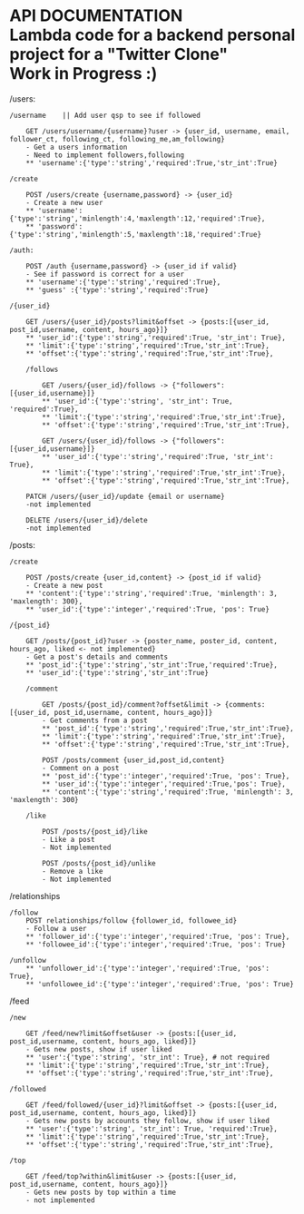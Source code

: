API DOCUMENTATION <br>
Lambda code for a backend personal project for a "Twitter Clone" <br>
Work in Progress :)
=================

/users:
    
    /username    || Add user qsp to see if followed

        GET /users/username/{username}?user -> {user_id, username, email, follower_ct, following_ct, following_me,am_following}
        - Get a users information
        - Need to implement followers,following
        ** 'username':{'type':'string','required':True,'str_int':True}
    
    /create

        POST /users/create {username,password} -> {user_id}
        - Create a new user
        ** 'username':{'type':'string','minlength':4,'maxlength':12,'required':True},
        ** 'password':{'type':'string','minlength':5,'maxlength':18,'required':True}

    /auth:

        POST /auth {username,password} -> {user_id if valid}
        - See if password is correct for a user
        ** 'username':{'type':'string','required':True},
        ** 'guess' :{'type':'string','required':True}

    /{user_id}

        GET /users/{user_id}/posts?limit&offset -> {posts:[{user_id, post_id,username, content, hours_ago}]}
        ** 'user_id':{'type':'string','required':True, 'str_int': True},
        ** 'limit':{'type':'string','required':True,'str_int':True},
        ** 'offset':{'type':'string','required':True,'str_int':True},

        /follows

            GET /users/{user_id}/follows -> {"followers":[{user_id,username}]}
            ** 'user_id':{'type':'string', 'str_int': True, 'required':True},
            ** 'limit':{'type':'string','required':True,'str_int':True},
            ** 'offset':{'type':'string','required':True,'str_int':True},

            GET /users/{user_id}/follows -> {"followers":[{user_id,username}]}
            ** 'user_id':{'type':'string','required':True, 'str_int': True},
            ** 'limit':{'type':'string','required':True,'str_int':True},
            ** 'offset':{'type':'string','required':True,'str_int':True},

        PATCH /users/{user_id}/update {email or username}
        -not implemented 

        DELETE /users/{user_id}/delete
        -not implemented

/posts:

    /create 

        POST /posts/create {user_id,content} -> {post_id if valid}
        - Create a new post
        ** 'content':{'type':'string','required':True, 'minlength': 3, 'maxlength': 300},
        ** 'user_id':{'type':'integer','required':True, 'pos': True}

    /{post_id}
        
        GET /posts/{post_id}?user -> {poster_name, poster_id, content, hours_ago, liked <- not implemented}
        - Get a post's details and comments
        ** 'post_id':{'type':'string','str_int':True,'required':True},
        ** 'user_id':{'type':'string','str_int':True}

        /comment

            GET /posts/{post_id}/comment?offset&limit -> {comments:[{user_id, post_id,username, content, hours_ago}]}
            - Get comments from a post
            ** 'post_id':{'type':'string','required':True,'str_int':True},
            ** 'limit':{'type':'string','required':True,'str_int':True},
            ** 'offset':{'type':'string','required':True,'str_int':True},

            POST /posts/comment {user_id,post_id,content}
            - Comment on a post
            ** 'post_id':{'type':'integer','required':True, 'pos': True},
            ** 'user_id':{'type':'integer','required':True,'pos': True},
            ** 'content':{'type':'string','required':True, 'minlength': 3, 'maxlength': 300}
        
        /like

            POST /posts/{post_id}/like
            - Like a post
            - Not implemented

            POST /posts/{post_id}/unlike
            - Remove a like
            - Not implemented

/relationships

    /follow
        POST relationships/follow {follower_id, followee_id}
        - Follow a user
        ** 'follower_id':{'type':'integer','required':True, 'pos': True},
        ** 'followee_id':{'type':'integer','required':True, 'pos': True}

    /unfollow
        ** 'unfollower_id':{'type':'integer','required':True, 'pos': True},
        ** 'unfollowee_id':{'type':'integer','required':True, 'pos': True}

/feed

    /new

        GET /feed/new?limit&offset&user -> {posts:[{user_id, post_id,username, content, hours_ago, liked}]}
        - Gets new posts, show if user liked
        ** 'user':{'type':'string', 'str_int': True}, # not required
        ** 'limit':{'type':'string','required':True,'str_int':True},
        ** 'offset':{'type':'string','required':True,'str_int':True},

    /followed

        GET /feed/followed/{user_id}?limit&offset -> {posts:[{user_id, post_id,username, content, hours_ago, liked}]}
        - Gets new posts by accounts they follow, show if user liked
        ** 'user':{'type':'string', 'str_int': True, 'required':True},
        ** 'limit':{'type':'string','required':True,'str_int':True},
        ** 'offset':{'type':'string','required':True,'str_int':True},

    /top

        GET /feed/top?within&limit&user -> {posts:[{user_id, post_id,username, content, hours_ago}]}
        - Gets new posts by top within a time
        - not implemented